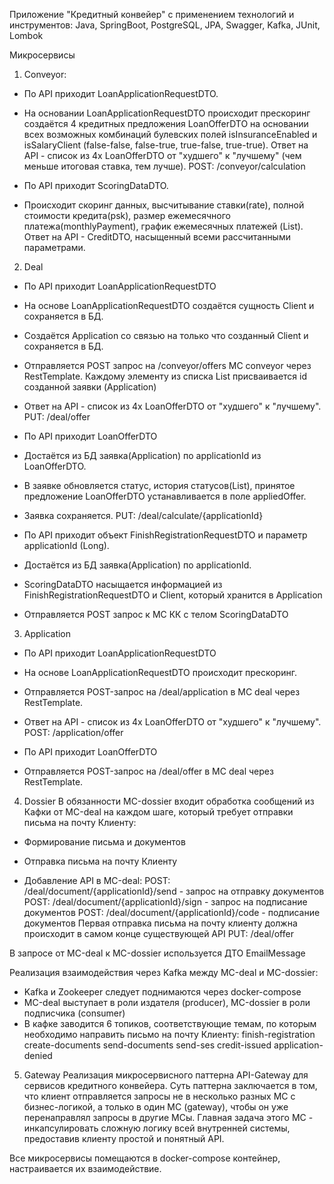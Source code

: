 Приложение "Кредитный конвейер" с применением технологий и инструментов:
Java, SpringBoot, PostgreSQL, JPA, Swagger, Kafka, JUnit, Lombok

Микросервисы
1) Conveyor: 
- По API приходит LoanApplicationRequestDTO.
- На основании LoanApplicationRequestDTO происходит прескоринг создаётся 4 кредитных предложения LoanOfferDTO на основании всех возможных комбинаций булевских полей isInsuranceEnabled и isSalaryClient (false-false, false-true, true-false, true-true).
Ответ на API - список из 4х LoanOfferDTO от "худшего" к "лучшему" (чем меньше итоговая ставка, тем лучше).
POST: /conveyor/calculation

- По API приходит ScoringDataDTO.
- Происходит скоринг данных, высчитывание ставки(rate), полной стоимости кредита(psk), размер ежемесячного платежа(monthlyPayment), график ежемесячных платежей (List<PaymentScheduleElement>).
Ответ на API - CreditDTO, насыщенный всеми рассчитанными параметрами.

2) Deal 
- По API приходит LoanApplicationRequestDTO
- На основе LoanApplicationRequestDTO создаётся сущность Client и сохраняется в БД.
- Создаётся Application со связью на только что созданный Client и сохраняется в БД.
- Отправляется POST запрос на /conveyor/offers МС conveyor через RestTemplate. Каждому элементу из списка List<LoanOfferDTO> присваивается id созданной заявки (Application)
- Ответ на API - список из 4х LoanOfferDTO от "худшего" к "лучшему".
PUT: /deal/offer

- По API приходит LoanOfferDTO
- Достаётся из БД заявка(Application) по applicationId из LoanOfferDTO.
- В заявке обновляется статус, история статусов(List<ApplicationStatusHistoryDTO>), принятое предложение LoanOfferDTO устанавливается в поле appliedOffer.
- Заявка сохраняется.
PUT: /deal/calculate/{applicationId}

- По API приходит объект FinishRegistrationRequestDTO и параметр applicationId (Long).
- Достаётся из БД заявка(Application) по applicationId.
- ScoringDataDTO насыщается информацией из FinishRegistrationRequestDTO и Client, который хранится в Application
- Отправляется POST запрос к МС КК с телом ScoringDataDTO 

3) Application
- По API приходит LoanApplicationRequestDTO
- На основе LoanApplicationRequestDTO происходит прескоринг.
- Отправляется POST-запрос на /deal/application в МС deal через RestTemplate.
- Ответ на API - список из 4х LoanOfferDTO от "худшего" к "лучшему".
POST: /application/offer

- По API приходит LoanOfferDTO
- Отправляется POST-запрос на /deal/offer в МС deal через RestTemplate.

4) Dossier
В обязанности МС-dossier входит обработка сообщений из Кафки от МС-deal на каждом шаге, который требует отправки письма на почту Клиенту: 
- Формирование письма и документов
- Отправка письма на почту Клиенту

- Добавление API в МС-deal:
POST: /deal/document/{applicationId}/send - запрос на отправку документов
POST: /deal/document/{applicationId}/sign - запрос на подписание документов
POST: /deal/document/{applicationId}/code - подписание документов
Первая отправка письма на почту клиенту должна происходит в самом конце существующей API PUT: /deal/offer

В запросе от МС-deal к МС-dossier используется ДТО EmailMessage

Реализация взаимодействия через Kafka между МС-deal и МС-dossier:

- Kafka и Zookeeper следует поднимаются через docker-compose
- МС-deal выступает в роли издателя (producer), МС-dossier в роли подписчика (consumer)
- В кафке заводится 6 топиков, соответствующие темам, по которым необходимо направить письмо на почту Клиенту:
finish-registration
create-documents
send-documents
send-ses
credit-issued
application-denied

5) Gateway
Реализация микросервисного паттерна API-Gateway для сервисов кредитного конвейера. Суть паттерна заключается в том, что клиент отправляется запросы не в несколько разных МС с бизнес-логикой, а только в один МС (gateway), чтобы он уже перенаправлял запросы в другие МСы. Главная задача этого МС - инкапсулировать сложную логику всей внутренней системы, предоставив клиенту простой и понятный API.


Все микросервисы помещаются в docker-compose контейнер, настраивается их взаимодействие.
